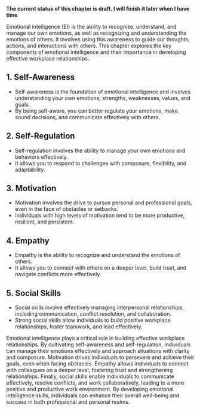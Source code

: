 **The current status of this chapter is draft. I will finish it later when I have time**

Emotional intelligence (EI) is the ability to recognize, understand, and manage our own emotions, as well as recognizing and understanding the emotions of others. It involves using this awareness to guide our thoughts, actions, and interactions with others. This chapter explores the key components of emotional intelligence and their importance in developing effective workplace relationships.

**1. Self-Awareness**
---------------------

* Self-awareness is the foundation of emotional intelligence and involves understanding your own emotions, strengths, weaknesses, values, and goals.
* By being self-aware, you can better regulate your emotions, make sound decisions, and communicate effectively with others.

**2. Self-Regulation**
----------------------

* Self-regulation involves the ability to manage your own emotions and behaviors effectively.
* It allows you to respond to challenges with composure, flexibility, and adaptability.

**3. Motivation**
-----------------

* Motivation involves the drive to pursue personal and professional goals, even in the face of obstacles or setbacks.
* Individuals with high levels of motivation tend to be more productive, resilient, and persistent.

**4. Empathy**
--------------

* Empathy is the ability to recognize and understand the emotions of others.
* It allows you to connect with others on a deeper level, build trust, and navigate conflicts more effectively.

**5. Social Skills**
--------------------

* Social skills involve effectively managing interpersonal relationships, including communication, conflict resolution, and collaboration.
* Strong social skills allow individuals to build positive workplace relationships, foster teamwork, and lead effectively.

Emotional intelligence plays a critical role in building effective workplace relationships. By cultivating self-awareness and self-regulation, individuals can manage their emotions effectively and approach situations with clarity and composure. Motivation drives individuals to persevere and achieve their goals, even when facing obstacles. Empathy allows individuals to connect with colleagues on a deeper level, fostering trust and strengthening relationships. Finally, social skills enable individuals to communicate effectively, resolve conflicts, and work collaboratively, leading to a more positive and productive work environment. By developing emotional intelligence skills, individuals can enhance their overall well-being and success in both professional and personal realms.

